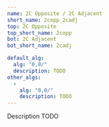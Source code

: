 ```yaml
---
name: 2C Opposite / 2C Adjacent
short_name: 2copp_2cadj
top: 2C Opposite
top_short_name: 2copp
bot: 2C Adjacent
bot_short_name: 2cadj

default_alg:
  alg: "0,0/"
  description: TODO
other_algs:
  -
    alg: "0,0/"
    description: TODO
---
```


Description TODO

